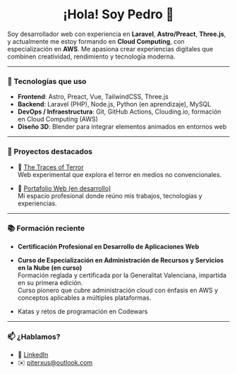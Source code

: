 <h1 align="center">¡Hola! Soy Pedro 👋</h1>

Soy desarrollador web con experiencia en **Laravel**, **Astro/Preact**, **Three.js**, y actualmente me estoy formando en **Cloud Computing**, con especialización en **AWS**. Me apasiona crear experiencias digitales que combinen creatividad, rendimiento y tecnología moderna.

---

### 🚀 Tecnologías que uso

- **Frontend**: Astro, Preact, Vue, TailwindCSS, Three.js  
- **Backend**: Laravel (PHP), Node.js, Python (en aprendizaje), MySQL  
- **DevOps / Infraestructura**: Git, GitHub Actions, Clouding.io, formación en Cloud Computing (AWS)  
- **Diseño 3D**: Blender para integrar elementos animados en entornos web

---

### 🧪 Proyectos destacados

- 🎃 [The Traces of Terror](https://github.com/pedrosldev/the-traces-of-terror)  
  Web experimental que explora el terror en medios no convencionales.

- 💼 [Portafolio Web (en desarrollo)](https://github.com/pedrosldev/portfolio)  
  Mi espacio profesional donde reúno mis trabajos, tecnologías y experiencias.

---

### 📚 Formación reciente
- **Certificación Profesional en Desarrollo de Aplicaciones Web**
  
- **Curso de Especialización en Administración de Recursos y Servicios en la Nube (en curso)**  
  Formación reglada y certificada por la Generalitat Valenciana, impartida en su primera edición.  
  Curso pionero que cubre administración cloud con énfasis en AWS y conceptos aplicables a múltiples plataformas.
  
- Katas y retos de programación en Codewars

---

### 📫 ¿Hablamos?

- 💼 [LinkedIn](https://www.linkedin.com/in/pedro-sánchez-lancharro-007136203/)  
- ✉️ piterxus@outlook.com

